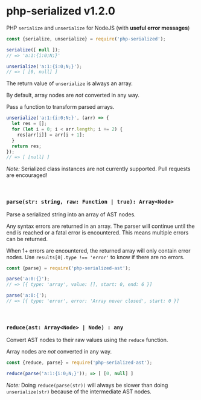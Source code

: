 # php-serialized v1.2.0

PHP `serialize` and `unserialize` for NodeJS (with **useful error messages**)

```js
const {serialize, unserialize} = require('php-serialized');

serialize([ null ]);
// => 'a:1:{i:0;N;}'

unserialize('a:1:{i:0;N;}');
// => [ [0, null] ]
```

The return value of `unserialize` is always an array.

By default, array nodes are *not* converted in any way.

Pass a function to transform parsed arrays.

```js
unserialize('a:1:{i:0;N;}', (arr) => {
  let res = [];
  for (let i = 0; i < arr.length; i += 2) {
    res[arr[i]] = arr[i + 1];
  }
  return res;
});
// => [ [null] ]
```

*Note:* Serialized class instances are not currently supported. Pull requests are encouraged!

&nbsp;

### `parse(str: string, raw: Function | true): Array<Node>`

Parse a serialized string into an array of AST nodes.

Any syntax errors are returned in an array. The parser will continue until the end is reached or a fatal error is encountered. This means multiple errors can be returned.

When 1+ errors are encountered, the returned array will only contain error nodes. Use `results[0].type !== 'error'` to know if there are no errors.

```js
const {parse} = require('php-serialized-ast');

parse('a:0:{}');
// => [{ type: 'array', value: [], start: 0, end: 6 }]

parse('a:0:{');
// => [{ type: 'error', error: 'Array never closed', start: 0 }]
```

&nbsp;

### `reduce(ast: Array<Node> | Node) : any`

Convert AST nodes to their raw values using the `reduce` function.

Array nodes are *not* converted in any way.

```js
const {reduce, parse} = require('php-serialized-ast');

reduce(parse('a:1:{i:0;N;}')); => [ [0, null] ]
```

*Note:* Doing `reduce(parse(str))` will always be slower than doing `unserialize(str)` because of the intermediate AST nodes.
